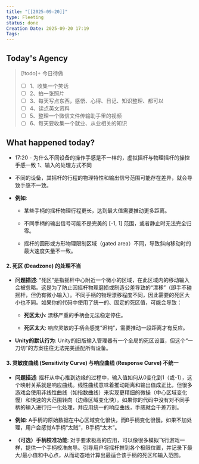 ```yaml
---
title: "[[2025-09-20]]"
type: Fleeting
status: done
Creation Date: 2025-09-20 17:19
Tags:
---
```

## Today's Agency
> [!todo]+ 今日待做
> - [ ] 1、收集一个笑话
> - [ ] 2、拍一张照片
> - [ ] 3、每天写点东西，感悟、心得、日记、知识整理、都可以
> - [ ] 4、读点英文资料
> - [ ] 5、整理一个微信文件传输助手里的视频
> - [ ] 6、每天要收集一个就业、从业相关的知识

## What happened today?
- 17:20 - 为什么不同设备的操作手感是不一样的，虚拟摇杆与物理摇杆的操控手感一致
1、输入的处理方式不同
- 不同的设备，其摇杆的行程的物理特性和输出信号范围可能存在差异，就会导致手感不一致。
    
- **例如**:
    
    - 某些手柄的摇杆物理行程更长，达到最大值需要推动更多距离。
        
    - 不同手柄的输出信号可能不是完美的 [-1, 1] 范围，或者静止时无法完全归零。
        
    - 摇杆的圆形或方形物理限制区域（gated area）不同，导致斜向移动时的最大速度矢量不一致。
#### 2. 死区 (Deadzone) 的处理不当

- **问题描述**: “死区”是指摇杆中心附近一个微小的区域，在此区域内的移动输入会被忽略。这是为了防止因摇杆物理磨损或制造公差导致的“漂移”（即手不碰摇杆，但仍有微小输入）。不同手柄的物理漂移程度不同，因此需要的死区大小也不同。如果你的代码中使用了统一的、固定的死区值，可能会导致：
    
    - **死区太小**: 漂移严重的手柄会无法稳定停住。
        
    - **死区太大**: 响应灵敏的手柄会感觉“迟钝”，需要推动一段距离才有反应。
        
- **Unity的默认行为**: Unity的旧版输入管理器有一个全局的死区设置，但这个“一刀切”的方案往往无法完美适配所有设备。
    

#### 3. 灵敏度曲线 (Sensitivity Curve) 与响应曲线 (Response Curve) 不统一

- **问题描述**: 摇杆从中心推到边缘的过程中，输入值如何从0变化到1（或-1），这个映射关系就是响应曲线。线性曲线意味着推动距离和输出值成正比，但很多游戏会使用非线性曲线（如指数曲线）来实现更精细的微操（中心区域变化慢）和快速的大范围转向（边缘区域变化快）。如果你的代码中没有对不同手柄的输入进行归一化处理，并应用统一的响应曲线，手感就会千差万别。
    
- **例如**: A手柄的原始数据在中心区域变化很快，而B手柄变化很慢。如果不加处理，用户会感觉A手柄“太贼”，B手柄“太木”。


- **（可选）手柄校准功能**: 对于要求极高的应用，可以像很多模拟飞行游戏一样，提供一个手柄校准向导。引导用户将摇杆推到各个极限位置，并记录下最大/最小值和中心点，从而动态地计算出最适合该手柄的死区和输入范围。